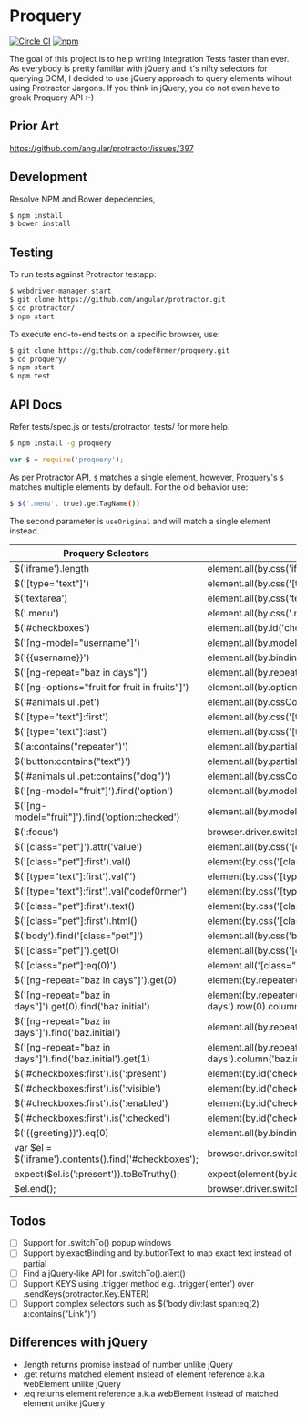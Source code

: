 # Proquery
[![Circle CI](https://img.shields.io/circleci/project/codef0rmer/proquery/master.svg)](https://circleci.com/gh/codef0rmer/proquery)
[![npm](https://img.shields.io/npm/dm/proquery.svg)](https://www.npmjs.com/package/proquery)

The goal of this project is to help writing Integration Tests faster than ever. As everybody is pretty familiar with jQuery and it's nifty selectors for querying DOM, I decided to use jQuery approach to query elements wihout using Protractor Jargons. If you think in jQuery, you do not even have to groak Proquery API :-)

## Prior Art
https://github.com/angular/protractor/issues/397

## Development
Resolve NPM and Bower depedencies,
```sh
$ npm install
$ bower install
```

## Testing
To run tests against Protractor testapp:
```sh
$ webdriver-manager start
$ git clone https://github.com/angular/protractor.git
$ cd protractor/
$ npm start
```

To execute end-to-end tests on a specific browser, use:
```sh
$ git clone https://github.com/codef0rmer/proquery.git
$ cd proquery/
$ npm start
$ npm test
```

## API Docs

Refer tests/spec.js or tests/protractor_tests/ for more help.

```sh
$ npm install -g proquery

```

```js
var $ = require('proquery');
```
As per Protractor API, `$` matches a single element, however, Proquery's `$` matches multiple elements by default. For the old behavior use:
```sh
$ $('.menu', true).getTagName())
```
The second parameter is `useOriginal` and will match a single element instead.


| Proquery Selectors                                        | Protractor Selectors
| --------------------------------------------------------- | ----------------------------------------------------------------------------
| $('iframe').length                                        | element.all(by.css('iframe')).count() 
| $('[type="text"]')                                        | element.all(by.css('[type="text"]')) 
| $('textarea')                                             | element.all(by.css('textarea')) 
| $('.menu')                                                | element.all(by.css('.menu')) 
| $('#checkboxes')                                          | element.all(by.id('checkboxes')) 
| $('[ng-model="username"]')                                | element.all(by.model('username')) 
| $('{{username}}')                                         | element.all(by.binding('username')) 
| $('[ng-repeat="baz in days"]')                            | element.all(by.repeater('baz in days')) 
| $('[ng-options="fruit for fruit in fruits"]')             | element.all(by.options('fruit for fruit in fruits')) 
| $('#animals ul .pet')                                     | element.all(by.cssContainingText('#animals ul .pet')) 
| $('[type="text"]:first')                                  | element.all(by.css('[type="text"]')).first() 
| $('[type="text"]:last')                                   | element.all(by.css('[type="text"]')).last() 
| $('a:contains("repeater")')                               | element.all(by.partialLinkText('repeater')) 
| $('button:contains("text")')                              | element.all(by.partialButtonText('text')) 
| $('#animals ul .pet:contains("dog")')                     | element.all(by.cssContainingText('#animals ul .pet', 'dog')) 
| $('[ng-model="fruit"]').find('option')                    | element.all(by.model('fruit')).all(by.css('option') 
| $('[ng-model="fruit"]').find('option:checked')            | element.all(by.model('fruit')).all(by.css('option:checked') 
| $(':focus')                                               | browser.driver.switchTo().activeElement() 
| $('[class="pet"]').attr('value')                          | element.all(by.css('[class="pet"]')).first().getAttribute('value') 
| $('[class="pet"]:first').val()                            | element(by.css('[class="pet"]')).getAttribute('value') 
| $('[type="text"]:first').val('')                          | element(by.css('[type="text"]')).clear() 
| $('[type="text"]:first').val('codef0rmer')                | element(by.css('[type="text"]')).sendKeys('codef0rmer') 
| $('[class="pet"]:first').text()                           | element(by.css('[class="pet"]')).getText() 
| $('[class="pet"]:first').html()                           | element(by.css('[class="pet"]')).first().getInnerHtml() 
| $('body').find('[class="pet"]')                           | element.all(by.css('body')).all(by.css('[class="pet"]')) 
| $('[class="pet"]').get(0)                                 | element.all(by.css('[class="pet"]')).get(0) 
| $('[class="pet"]:eq(0)')                                  | element.all('[class="pet"]').get(0).getWebElement()
| $('[ng-repeat="baz in days"]').get(0)                     | element(by.repeater('baz in days').row(0)) 
| $('[ng-repeat="baz in days"]').get(0).find('baz.initial') | element(by.repeater('baz in days').row(0).column('baz.initial')) 
| $('[ng-repeat="baz in days"]').find('baz.initial')        | element.all(by.repeater('baz in days').column('baz.initial')) 
| $('[ng-repeat="baz in days"]').find('baz.initial').get(1) | element.all(by.repeater('baz in days').column('baz.initial').row(1)) 
| $('#checkboxes:first').is(':present')                     | element(by.id('checkboxes')).isPresent() 
| $('#checkboxes:first').is(':visible')                     | element(by.id('checkboxes')).isDisplayed() 
| $('#checkboxes:first').is(':enabled')                     | element(by.id('checkboxes')).isEnabled() 
| $('#checkboxes:first').is(':checked')                     | element(by.id('checkboxes')).isSelected() 
| $('{{greeting}}').eq(0)                                   | element.all(by.binding('greeting')).get(0).getWebElement()
| var $el = $('iframe').contents().find('#checkboxes');     | browser.driver.switchTo().frame(0);
|     expect($el.is(':present')).toBeTruthy();              |     expect(element(by.id('checkboxes')).isPresent()).toBeTruthy();
|     $el.end();                                            |     browser.driver.switchTo().defaultContent();

## Todos
- [ ] Support for .switchTo() popup windows
- [ ] Support by.exactBinding and by.buttonText to map exact text instead of partial
- [ ] Find a jQuery-like API for .switchTo().alert()
- [ ] Support KEYS using .trigger method e.g. .trigger('enter') over .sendKeys(protractor.Key.ENTER)
- [ ] Support complex selectors such as $('body div:last span:eq(2) a:contains("Link")')

## Differences with jQuery
 * .length returns promise instead of number unlike jQuery
 * .get returns matched element instead of element reference a.k.a webElement unlike jQuery
 * .eq returns element reference a.k.a webElement instead of matched element unlike jQuery